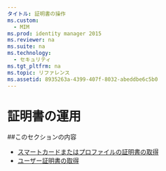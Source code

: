 ```yaml
---
タイトル: 証明書の操作
ms.custom:
  - MIM
ms.prod: identity manager 2015
ms.reviewer: na
ms.suite: na
ms.technology:
  - セキュリティ
ms.tgt_pltfrm: na
ms.topic: リファレンス
ms.assetid: 8935263a-4399-407f-8032-abeddbe6c5b0
---
```

# 証明書の運用
##このセクションの内容

- [スマートカードまたはプロファイルの証明書の取得](get-smartcard-profile-certificates.md)
- [ユーザー証明書の取得](get-user-certificates.md)


<!--HONumber=Mar16_HO1-->


